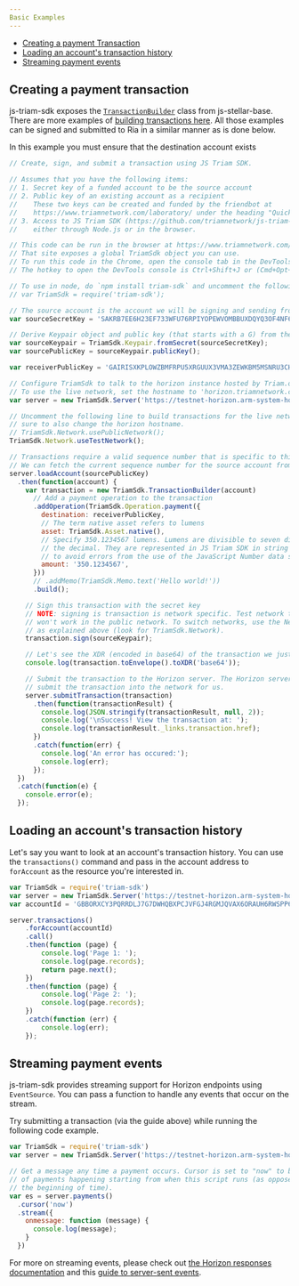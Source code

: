 ```yaml
---
Basic Examples
---
```


- [Creating a payment Transaction](#creating-a-payment-transaction)
- [Loading an account's transaction history](#loading-an-accounts-transaction-history)
- [Streaming payment events](#streaming-payment-events)

## Creating a payment transaction

js-triam-sdk exposes the [`TransactionBuilder`](https://github.com/triamnetwork/js-triam-base/blob/master/src/transaction_builder.js) class from js-stellar-base.  There are more examples of [building transactions here](#). All those examples can be signed and submitted to Ria in a similar manner as is done below.

In this example you must ensure that the destination account exists

```javascript
// Create, sign, and submit a transaction using JS Triam SDK.

// Assumes that you have the following items:
// 1. Secret key of a funded account to be the source account
// 2. Public key of an existing account as a recipient
//    These two keys can be created and funded by the friendbot at
//    https://www.triamnetwork.com/laboratory/ under the heading "Quick Start: Test Account"
// 3. Access to JS Triam SDK (https://github.com/triamnetwork/js-triam-sdk)
//    either through Node.js or in the browser.

// This code can be run in the browser at https://www.triamnetwork.com/laboratory/
// That site exposes a global TriamSdk object you can use.
// To run this code in the Chrome, open the console tab in the DevTools.
// The hotkey to open the DevTools console is Ctrl+Shift+J or (Cmd+Opt+J on Mac).

// To use in node, do `npm install triam-sdk` and uncomment the following line.
// var TriamSdk = require('triam-sdk');

// The source account is the account we will be signing and sending from.
var sourceSecretKey = 'SAKRB7EE6H23EF733WFU76RPIYOPEWVOMBBUXDQYQ3OF4NF6ZY6B6VLW';

// Derive Keypair object and public key (that starts with a G) from the secret
var sourceKeypair = TriamSdk.Keypair.fromSecret(sourceSecretKey);
var sourcePublicKey = sourceKeypair.publicKey();

var receiverPublicKey = 'GAIRISXKPLOWZBMFRPU5XRGUUX3VMA3ZEWKBM5MSNRU3CHV6P4PYZ74D';

// Configure TriamSdk to talk to the horizon instance hosted by Triam.org
// To use the live network, set the hostname to 'horizon.triamnetwork.com'
var server = new TriamSdk.Server('https://testnet-horizon.arm-system-holdings.com');

// Uncomment the following line to build transactions for the live network. Be
// sure to also change the horizon hostname.
// TriamSdk.Network.usePublicNetwork();
TriamSdk.Network.useTestNetwork();

// Transactions require a valid sequence number that is specific to this account.
// We can fetch the current sequence number for the source account from Horizon.
server.loadAccount(sourcePublicKey)
  .then(function(account) {
    var transaction = new TriamSdk.TransactionBuilder(account)
      // Add a payment operation to the transaction
      .addOperation(TriamSdk.Operation.payment({
        destination: receiverPublicKey,
        // The term native asset refers to lumens
        asset: TriamSdk.Asset.native(),
        // Specify 350.1234567 lumens. Lumens are divisible to seven digits past
        // the decimal. They are represented in JS Triam SDK in string format
        // to avoid errors from the use of the JavaScript Number data structure.
        amount: '350.1234567',
      }))
      // .addMemo(TriamSdk.Memo.text('Hello world!'))
      .build();

    // Sign this transaction with the secret key
    // NOTE: signing is transaction is network specific. Test network transactions
    // won't work in the public network. To switch networks, use the Network object
    // as explained above (look for TriamSdk.Network).
    transaction.sign(sourceKeypair);

    // Let's see the XDR (encoded in base64) of the transaction we just built
    console.log(transaction.toEnvelope().toXDR('base64'));

    // Submit the transaction to the Horizon server. The Horizon server will then
    // submit the transaction into the network for us.
    server.submitTransaction(transaction)
      .then(function(transactionResult) {
        console.log(JSON.stringify(transactionResult, null, 2));
        console.log('\nSuccess! View the transaction at: ');
        console.log(transactionResult._links.transaction.href);
      })
      .catch(function(err) {
        console.log('An error has occured:');
        console.log(err);
      });
  })
  .catch(function(e) {
    console.error(e);
  });
```

## Loading an account's transaction history

Let's say you want to look at an account's transaction history.  You can use the `transactions()` command and pass in the account address to `forAccount` as the resource you're interested in.

```javascript
var TriamSdk = require('triam-sdk')
var server = new TriamSdk.Server('https://testnet-horizon.arm-system-holdings.com');
var accountId = 'GBBORXCY3PQRRDLJ7G7DWHQBXPCJVFGJ4RGMJQVAX6ORAUH6RWSPP6FM';

server.transactions()
    .forAccount(accountId)
    .call()
    .then(function (page) {
        console.log('Page 1: ');
        console.log(page.records);
        return page.next();
    })
    .then(function (page) {
        console.log('Page 2: ');
        console.log(page.records);
    })
    .catch(function (err) {
        console.log(err);
    });
```

## Streaming payment events

js-triam-sdk provides streaming support for Horizon endpoints using `EventSource`.  You can pass a function to handle any events that occur on the stream.

Try submitting a transaction (via the guide above) while running the following code example.
```javascript
var TriamSdk = require('triam-sdk')
var server = new TriamSdk.Server('https://testnet-horizon.arm-system-holdings.com');

// Get a message any time a payment occurs. Cursor is set to "now" to be notified
// of payments happening starting from when this script runs (as opposed to from
// the beginning of time).
var es = server.payments()
  .cursor('now')
  .stream({
    onmessage: function (message) {
      console.log(message);
    }
  })
```

For more on streaming events, please check out [the Horizon responses documentation](#) and this [guide to server-sent events](https://developer.mozilla.org/en-US/docs/Web/API/Server-sent_events/Using_server-sent_events).
